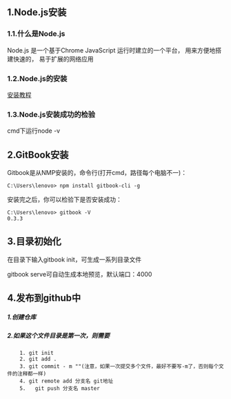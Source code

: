 ## 1.Node.js安装

### 1.1.什么是Node.js

 Node.js 是一个基于Chrome JavaScript 运行时建立的一个平台， 用来方便地搭建快速的， 易于扩展的网络应用 



### 1.2.Node.js的安装

[安装教程]( https://blog.gtwang.org/web-development/install-node-js-in-windows-mac-os-x-linux/ )



### 1.3.Node.js安装成功的检验

cmd下运行node -v





## 2.GitBook安装

Gitbook是从NMP安装的，命令行(打开cmd，路径每个电脑不一)：

```
C:\Users\lenovo> npm install gitbook-cli -g
```

安装完之后，你可以检验下是否安装成功：

```
C:\Users\lenovo> gitbook -V
0.3.3
```





## 3.目录初始化

在目录下输入gitbook init，可生成一系列目录文件

gitbook serve可自动生成本地预览，默认端口：4000





## 4.发布到github中



##### 1.创建仓库

##### 2.如果这个文件目录是第一次，则需要

		1. git init
  		2. git add .
  		3. git commit - m ""(注意，如果一次提交多个文件，最好不要写-m了，否则每个文件的注释都一样)
  		4. git remote add 分支名 git地址 
  		5.   git push 分支名 master   




